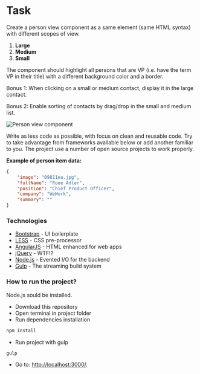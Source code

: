 Task
===
Create a person view component as a same element (same HTML syntax) with different scopes of view.

1. **Large**
2. **Medium**
3. **Small**

The component should highlight all persons that are VP (i.e. have the term VP in their title) with a different background color and a border.

Bonus 1:
When clicking on a small or medium contact, display it in the large contact.

Bonus 2:
Enable sorting of contacts by drag/drop in the small and medium list.

![Person view component](/design-spec.fw.png "Spec")

Write as less code as possible, with focus on clean and reusable code. Try to take advantage from frameworks available below or add another familiar to you.
The project use a number of open source projects to work properly.

**Example of person item data:**
```json
{
    "image": "09811ea.jpg",
    "fullName": "Roee Adler",
    "position": "Chief Product Officer",
    "company": "WeWork",
    "summary": ""
}
```

### Technologies

* [Bootstrap] - UI boilerplate
* [LESS] - CSS pre-processor
* [AngularJS] - HTML enhanced for web apps
* [jQuery] - WTF!?
* [Node.js] - Evented I/O for the backend
* [Gulp] - The streaming build system

### How to run the project?

Node.js sould be installed.

- Download this repository
- Open terminal in project folder
- Run dependencies installation
```sh
npm install
```

- Run project with gulp
```sh
gulp
```

- Go to: [http://localhost:3000/](http://localhost:3000/).


[Bootstrap]:http://getbootstrap.com/
[LESS]:http://lesscss.org/
[AngularJS]:http://angularjs.org
[jQuery]:http://jquery.com/
[Node.js]:http://nodejs.org
[Gulp]:http://gulpjs.com
